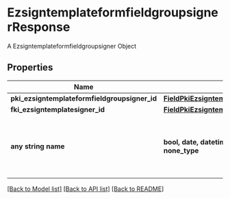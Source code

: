 # EzsigntemplateformfieldgroupsignerResponse

A Ezsigntemplateformfieldgroupsigner Object

## Properties
Name | Type | Description | Notes
------------ | ------------- | ------------- | -------------
**pki_ezsigntemplateformfieldgroupsigner_id** | [**FieldPkiEzsigntemplateformfieldgroupsignerID**](FieldPkiEzsigntemplateformfieldgroupsignerID.md) |  | 
**fki_ezsigntemplatesigner_id** | [**FieldPkiEzsigntemplatesignerID**](FieldPkiEzsigntemplatesignerID.md) |  | 
**any string name** | **bool, date, datetime, dict, float, int, list, str, none_type** | any string name can be used but the value must be the correct type | [optional]

[[Back to Model list]](../README.md#documentation-for-models) [[Back to API list]](../README.md#documentation-for-api-endpoints) [[Back to README]](../README.md)


